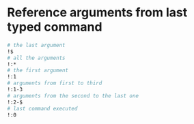 # Reference arguments from last typed command
```bash
# the last argument
!$
# all the arguments
!:*
# the first argument
!:1
# arguments from first to third
!:1-3
# arguments from the second to the last one
!:2-$
# last command executed
!:0
```